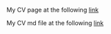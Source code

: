 My CV page at the following [link](https://kseniyabr.github.io/rsschool-cv/)

My CV md file at the following [link](https://kseniyabr.github.io/rsschool-cv/cv/)
